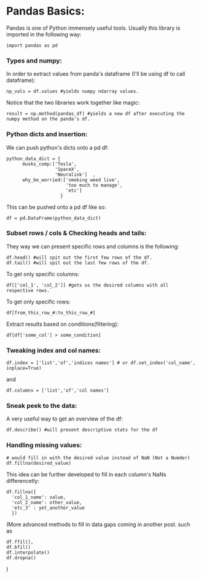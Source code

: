 # Pandas Basics:

Pandas is one of Python immensely useful tools. Usually this library is imported in the following way:
```
import pandas as pd
```

### Types and numpy:
In order to extract values from panda's dataframe (I'll be using df to call dataframe):
```
np_vals = df.values #yields numpy ndarray values.
```

Notice that the two libraries work together like magic:
```
result = np.method(pandas_df) #yields a new df after executing the numpy method on the panda's df.
```

### Python dicts and insertion:
We can push python's dicts onto a pd df:

```
python_data_dict = {
      musks_comp:['Tesla',
                  'SpaceX',
                  'Neuralink']  ,
      why_be_worried:['smoking weed live',
                      'too much to manage',
                      'etc']
                    }
```

This can be pushed onto a pd df like so:
```
df = pd.DataFrame(python_data_dict)
```

### Subset rows / cols & Checking heads and tails:
They way we can present specific rows and columns is the following:

```
df.head() #will spit out the first few rows of the df.
df.tail() #will spit out the last few rows of the df.
```

To get only specific columns:
```
df[['col_1', 'col_2']] #gets us the desired columns with all respective rows.`
```

To get only specific rows:
```
df[from_this_row_#:to_this_row_#]
```

Extract results based on conditions(filtering):
```
df[df['some_col'] > some_condition]
```


### Tweaking index and col names:
```
df.index = ['list','of','indices names'] # or df.set_index('col_name', inplace=True)
```
and
```
df.columns = ['list','of','col names']
```

### Sneak peek to the data:
A very useful way to get an overview of the df:

```
df.describe() #will present descriptive stats for the df
```

### Handling missing values:
```
# would fill in with the desired value instead of NaN (Not a Numder)
df.fillna(desired_value)
```
This idea can be further developed to fill in each column's NaNs differencetly:
```
df.fillna({
  'col_1_name': value,
  'col_2_name': other_value,
  'etc_3' : yet_another_value
  })
```

(More advanced methods to fill in data gaps coming in another post. such as
  ```
  df.ffil(),
  df.bfil()
  df.interpolate()
  df.dropna()

  ```
  )
